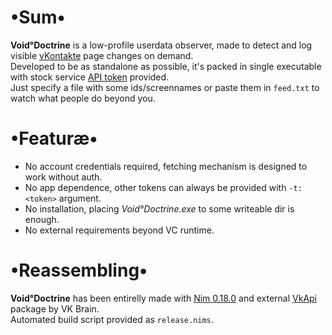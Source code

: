 # •Sum•
__Void°Doctrine__ is a low-profile userdata observer, made to detect and log visible [vKontakte](https://vk.com) page changes on demand.  
Developed to be as standalone as possible, it's packed in single executable with stock service [API token](https://vk.com/dev/access_token) provided.  
Just specify a file with some ids/screennames or paste them in `feed.txt` to watch what people do beyond you.

# •Featuræ•
* No account credentials required, fetching mechanism is designed to work without auth.
* No app dependence, other tokens can always be provided with `-t:<token>` argument.
* No installation, placing _Void°Doctrine.exe_ to some writeable dir is enough.
* No external requirements beyond VC runtime.

# •Reassembling•
__Void°Doctrine__ has been entirelly made with [Nim 0.18.0](https://nim-lang.org) and external [VkApi](https://github.com/vk-brain/nimvkapi) package by VK Brain.  
Automated build script provided as `release.nims`.
